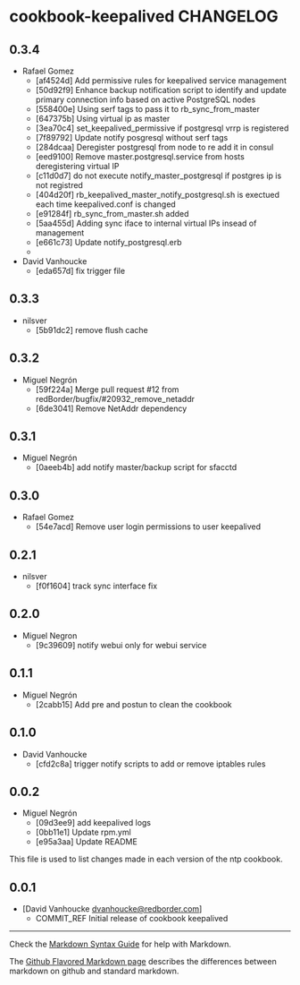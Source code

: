 cookbook-keepalived CHANGELOG
===============

## 0.3.4

  - Rafael Gomez
    - [af4524d] Add permissive rules for keepalived service management
    - [50d92f9] Enhance backup notification script to identify and update primary connection info based on active PostgreSQL nodes
    - [558400e] Using serf tags to pass it to rb_sync_from_master
    - [647375b] Using virtual ip as master
    - [3ea70c4] set_keepalived_permissive if postgresql vrrp is registered
    - [7f89792] Update notify posgresql without serf tags
    - [284dcaa] Deregister postgresql from node to re add it in consul
    - [eed9100] Remove master.postgresql.service from hosts deregistering virtual IP
    - [c11d0d7] do not execute notify_master_postgresql if postgres ip is not registred
    - [404d20f] rb_keepalived_master_notify_postgresql.sh is exectued each time keepalived.conf is changed
    - [e91284f] rb_sync_from_master.sh added
    - [5aa455d] Adding sync iface to internal virtual IPs insead of management
    - [e661c73] Update notify_postgresql.erb
    - 
  - David Vanhoucke
    - [eda657d] fix trigger file
    
## 0.3.3

  - nilsver
    - [5b91dc2] remove flush cache

## 0.3.2

  - Miguel Negrón
    - [59f224a] Merge pull request #12 from redBorder/bugfix/#20932_remove_netaddr
    - [6de3041] Remove NetAddr dependency

## 0.3.1

  - Miguel Negrón
    - [0aeeb4b] add notify master/backup script for sfacctd

## 0.3.0

  - Rafael Gomez
    - [54e7acd] Remove user login permissions to user keepalived

## 0.2.1

  - nilsver
    - [f0f1604] track sync interface fix

## 0.2.0

  - Miguel Negron
    - [9c39609] notify webui only for webui service

## 0.1.1

  - Miguel Negrón
    - [2cabb15] Add pre and postun to clean the cookbook

## 0.1.0

  - David Vanhoucke
    - [cfd2c8a] trigger notify scripts to add or remove iptables rules

## 0.0.2

  - Miguel Negrón
    - [09d3ee9] add keepalived logs
    - [0bb11e1] Update rpm.yml
    - [e95a3aa] Update README

This file is used to list changes made in each version of the ntp cookbook.

0.0.1
-----
- [David Vanhoucke dvanhoucke@redborder.com]
  - COMMIT_REF Initial release of cookbook keepalived

- - -
Check the [Markdown Syntax Guide](http://daringfireball.net/projects/markdown/syntax) for help with Markdown.

The [Github Flavored Markdown page](http://github.github.com/github-flavored-markdown/) describes the differences between markdown on github and standard markdown.
